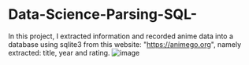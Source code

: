 # Data-Science-Parsing-SQL-
In this project, I extracted information and recorded anime data into a database using sqlite3 from this website: "https://animego.org", namely extracted: title, year and rating.
![image](https://github.com/boghtml/Data-Science-Parsing-SQL-/assets/119760440/2ca1bb54-a239-4a92-a459-22723f013518)
